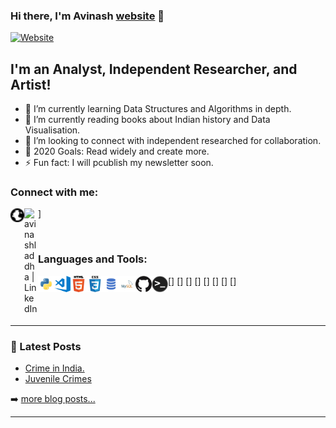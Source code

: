 ### Hi there, I'm Avinash [website] 👋

[![Website](https://img.shields.io/website?label=AvinashLaddha&style=for-the-badge&url=https%3A%2F%2Fcodestackr.com)](https://avinashladdha.github.io)

## I'm an Analyst, Independent Researcher, and Artist!

- 🔭 I’m currently learning Data Structures and Algorithms in depth.
- 🌱 I’m currently reading books about Indian history and Data Visualisation.
- 👯 I’m looking to connect with independent researched for collaboration.
- 🥅 2020 Goals: Read widely and create more.
- ⚡ Fun fact: I will pcublish my newsletter soon.


### Connect with me:

[<img align="left" alt="avinashladdha.github.io" width="22px" src="https://raw.githubusercontent.com/iconic/open-iconic/master/svg/globe.svg" />][website]

[<img align="left" alt="avinashladdha | LinkedIn" width="22px" src="https://cdn.jsdelivr.net/npm/simple-icons@v3/icons/linkedin.svg" />][linkedin]
]

<br />

### Languages and Tools:


[<img align="left" alt="Visual Studio Code" width="26px" src="https://raw.githubusercontent.com/github/explore/80688e429a7d4ef2fca1e82350fe8e3517d3494d/topics/python/python.png" />]
[<img align="left" alt="Visual Studio Code" width="26px" src="https://raw.githubusercontent.com/github/explore/80688e429a7d4ef2fca1e82350fe8e3517d3494d/topics/visual-studio-code/visual-studio-code.png" />]
[<img align="left" alt="HTML5" width="26px" src="https://raw.githubusercontent.com/github/explore/80688e429a7d4ef2fca1e82350fe8e3517d3494d/topics/html/html.png" />]
[<img align="left" alt="CSS3" width="26px" src="https://raw.githubusercontent.com/github/explore/80688e429a7d4ef2fca1e82350fe8e3517d3494d/topics/css/css.png" />]
[<img align="left" alt="SQL" width="26px" src="https://raw.githubusercontent.com/github/explore/80688e429a7d4ef2fca1e82350fe8e3517d3494d/topics/sql/sql.png" />]
[<img align="left" alt="MySQL" width="26px" src="https://raw.githubusercontent.com/github/explore/80688e429a7d4ef2fca1e82350fe8e3517d3494d/topics/mysql/mysql.png" />]
[<img align="left" alt="GitHub" width="26px" src="https://raw.githubusercontent.com/github/explore/78df643247d429f6cc873026c0622819ad797942/topics/github/github.png" />]
[<img align="left" alt="Terminal" width="26px" src="https://raw.githubusercontent.com/github/explore/80688e429a7d4ef2fca1e82350fe8e3517d3494d/topics/terminal/terminal.png" />]

<br />
<br />

---

### 📕 Latest Posts

<!-- BLOG-POST-LIST:START -->
- [Crime in India.](https://www.linkedin.com/posts/avinashladdha_crime-in-india-activity-6662678356263337984-2WkC)
- [Juvenile Crimes](https://www.linkedin.com/pulse/misguided-steps-unfulfilled-wishes-avinash-laddha/)

<!-- BLOG-POST-LIST:END -->

➡️ [more blog posts...](https://avinashladdha.github.io.com)

---


[website]: https://avinashladdha.github.io.com
[linkedin]:https://www.linkedin.com/in/avinashladdha/
